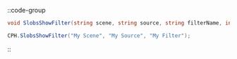 ::code-group
  ```csharp [Method]
  void SlobsShowFilter(string scene, string source, string filterName, int connection = 0);
  ```
  ```csharp [Example]
  CPH.SlobsShowFilter("My Scene", "My Source", "My Filter");
  ```
::